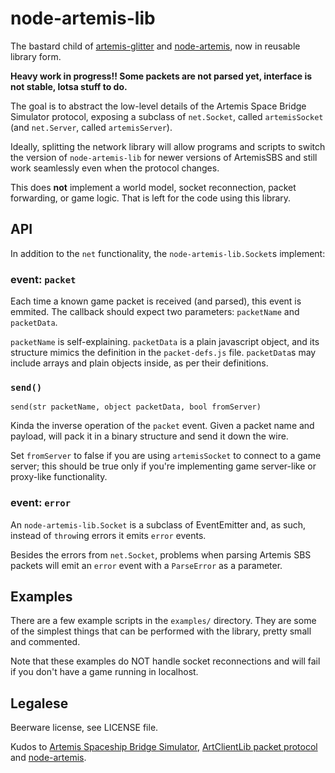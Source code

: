 
# node-artemis-lib

The bastard child of [artemis-glitter](https://github.com/IvanSanchez/artemis-glitter) and [node-artemis](https://github.com/mrfishie/node-artemis), now in reusable library form.



**Heavy work in progress!! Some packets are not parsed yet, interface is not stable, lotsa stuff to do.**




The goal is to abstract the low-level details of the Artemis Space Bridge Simulator protocol, exposing a subclass of `net.Socket`, called `artemisSocket` (and `net.Server`, called `artemisServer`).

Ideally, splitting the network library will allow programs and scripts to switch the version of `node-artemis-lib` for newer versions of ArtemisSBS and still work seamlessly even when the protocol changes.

This does **not** implement a world model, socket reconnection, packet forwarding, or game logic. That is left for the code using this library.


## API

In addition to the `net` functionality, the `node-artemis-lib.Socket`s implement:

### event: `packet`

Each time a known game packet is received (and parsed), this event is emmited. The callback should expect two parameters: `packetName` and `packetData`.

`packetName` is self-explaining. `packetData` is a plain javascript object, and its structure mimics the definition in the `packet-defs.js` file. `packetData`s may include arrays and plain objects inside, as per their definitions.


### `send()`

`send(str packetName, object packetData, bool fromServer)`

Kinda the inverse operation of the `packet` event. Given a packet name and payload, will pack it in a binary structure and send it down the wire.

Set `fromServer` to false if you are using `artemisSocket` to connect to a game server; this should be true only if you're implementing game server-like or proxy-like functionality.


### event: `error`

An `node-artemis-lib.Socket` is a subclass of EventEmitter and, as such, instead of `throw`ing errors it emits `error` events.

Besides the errors from `net.Socket`, problems when parsing Artemis SBS packets will emit an `error` event with a `ParseError` as a parameter.


## Examples

There are a few example scripts in the `examples/` directory. They are some of the simplest things that can be performed with the library, pretty small and commented.

Note that these examples do NOT handle socket reconnections and will fail if you don't have a game running in localhost.



## Legalese

Beerware license, see LICENSE file. 

Kudos to [Artemis Spaceship Bridge Simulator](http://www.artemis.eochu.com/), [ArtClientLib packet protocol](https://github.com/rjwut/ArtClientLib/wiki/Artemis-Packet-Protocol) and [node-artemis](https://github.com/mrfishie/node-artemis).


